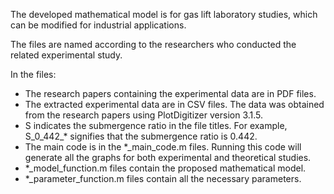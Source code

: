 The developed mathematical model is for gas lift laboratory studies, which can be modified for industrial applications.  

The files are named according to the researchers who conducted the related experimental study. 

In the files:
  - The research papers containing the experimental data are in PDF files. 
  - The extracted experimental data are in CSV files. The data was obtained from the research papers using PlotDigitizer version 3.1.5. 
  - S indicates the submergence ratio in the file titles. For example, S_0_442_* signifies that the submergence ratio is 0.442.
  - The main code is in the *_main_code.m files. Running this code will generate all the graphs for both experimental and theoretical studies. 
  - *_model_function.m files contain the proposed mathematical model. 
  - *_parameter_function.m files contain all the necessary parameters. 
